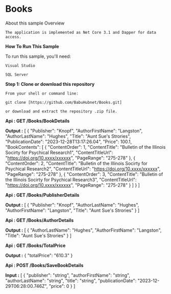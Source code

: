 # Books
About this sample
Overview

    The application is implemented as Net Core 3.1 and Dapper for data access.

**How To Run This Sample**

To run this sample, you'll need:

    Visual Studio
    
    SQL Server

**Step 1: Clone or download this repository**

    From your shell or command line:
    
    git clone [https://github.com/BabuHubnet/Books.git]
    
    or download and extract the repository .zip file.

**Api : GET
/Books/BookDetails**

**Output :**
[
    {
        "Publisher": "Knopf",
        "AuthorFirstName": "Langston",
        "AuthorLastName": "Hughes",
        "Title": "Aunt Sue's Strories",
        "PublicationDate": "2023-12-28T13:17:26.04",
        "Price": 100.1,
        "BookContents": [
            {
                "ContentOrder": 1,
                "ContentTitle": "Bulletin of the Illinois Socirty for Psychical Research1",
                "ContentTitleUrl": "https://doi.org/10.xxxx/xxxxxx",
                "PageRange": "275-278"
            },
            {
                "ContentOrder": 2,
                "ContentTitle": "Bulletin of the Illinois Socirty for Psychical Research2",
                "ContentTitleUrl": "https://doi.org/10.xxxx/xxxxxx",
                "PageRange": "275-278"
            },
            {
                "ContentOrder": 3,
                "ContentTitle": "Bulletin of the Illinois Socirty for Psychical Research3",
                "ContentTitleUrl": "https://doi.org/10.xxxx/xxxxxx",
                "PageRange": "275-278"
            }
        ]
    }
]

**Api : GET
/Books/PublisherDetails**

**Output :**
[
    {
        "Publisher": "Knopf",
        "AuthorLastName": "Hughes",
        "AuthorFirstName": "Langston",
        "Title": "Aunt Sue's Strories"
    }
]

**Api : GET
/Books/AuthorDetails**

**Output :**
[
    {
        "AuthorLastName": "Hughes",
        "AuthorFirstName": "Langston",
        "Title": "Aunt Sue's Strories"
    }
]

**Api : GET
/Books/TotalPrice**

**Output :** 
{
  "totalPrice": "610.3"
}

**Api : POST
/Books/SaveBookDetails**

**Input :**
[
  {
    "publisher": "string",
    "authorFirstName": "string",
    "authorLastName": "string",
    "title": "string",
    "publicationDate": "2023-12-29T06:28:00.746Z",
    "price": 0
  }
]

